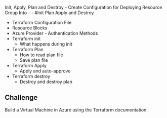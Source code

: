 Init, Apply, Plan and Destroy - Create Configuration for Deploying Resource Group Into - - 
#Init Plan Apply and Destroy
- Terraform Configuration File
- Resource Blocks
- Azure Provider - Authentication Methods
- Terraform init
    - What happens during init
- Terraform Plan
    - How to read plan file
    - Save plan file
- Terraform Apply
    - Apply and auto-approve
- Terraform destroy
    - Destroy and destroy plan
## Challenge
Build a Virtual Machine in Azure using the Terraform documentation.